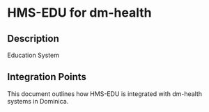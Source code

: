 # HMS-EDU for dm-health

## Description

Education System

## Integration Points

This document outlines how HMS-EDU is integrated with dm-health systems in Dominica.
